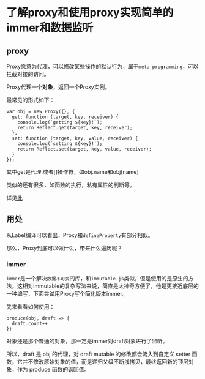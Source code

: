 # 了解proxy和使用proxy实现简单的immer和数据监听

## proxy

Proxy愿意为代理，可以修改某些操作的默认行为，属于`meta programming`，可以拦截对接的访问。

Proxy代理一个**对象**，返回一个Proxy实例。

最常见的形式如下：

```
var obj = new Proxy({}, {
  get: function (target, key, receiver) {
    console.log(`getting ${key}!`);
    return Reflect.get(target, key, receiver);
  },
  set: function (target, key, value, receiver) {
    console.log(`setting ${key}!`);
    return Reflect.set(target, key, value, receiver);
  }
});
```

其中get是代理.或者[]操作符，如obj.name和obj[name]

类似的还有很多，如函数的执行，私有属性的判断等。

详见[此](http://es6.ruanyifeng.com/#docs/proxy)

## 用处

从Label编译可以看出，Proxy和`defineProperty`有部分相似。

那么，Proxy到底可以做什么，带来什么遍历呢？

### immer

`immer`是一个解决`数据不可变`的库，和`immutable-js`类似，但是使用的是原生的方法，这相对immutable的复杂写法来说，简直是太神奇方便了，他是更接近底层的一种编写，下面尝试用Proxy写个简化版本immer。

先来看看如何使用：

```
produce(obj, draft => {
  draft.count++
})
```

对象还是那个普通的对象，那一定是immer对draft对象进行了监听。

所以，draft 是 obj 的代理，对 draft mutable 的修改都会流入到自定义 setter 函数，它并不修改原始对象的值，而是递归父级不断浅拷贝，最终返回新的顶层对象，作为 produce 函数的返回值。

